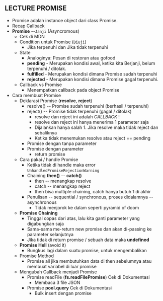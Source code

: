 ## LECTURE PROMISE

- Promise adalah instance object dari class Promise.
- Recap Callback
- **Promise** --`Janji` (Asyncromous)
  - Cek di MDN
  - Condition untuk Promise (`Diuji`)
    - Jika terpenuhi dan Jika tidak terpenuhi
  - State
    - Analoginya: Pesan di restoran atau gofood
    - **pending** - Merupakan kondisi awal, ketika kita Berjanji, belum terpenuhi / ditolak.
    - **fulfilled** - Merupakan kondisi dimana Promise sudah terpenuhi
    - **rejected** - Merupakan kondisi dimana Promise gagal terpenuhi.
  - Callback vs Promise
    - Menempatkan callback pada object Promise
- Cara membuat Promise
  - Deklarasi Promise (**resolve**, **reject**)
    - resolve() -- Promise sudah terpenuhi (berhasil / terpenuhi)
    - reject() -- Promise tidak terpenuhi (gagal / ditolak)
      - resolve dan reject ini adalah *CALLBACK* !
      - resolve dan reject ini hanya menerima 1 parameter saja
      - Dijalankan hanya salah 1. Jika resolve maka tidak reject dan sebaliknya
      - Ketika tidak menemukan resolve atau reject == pending
    - Promise dengan tanpa parameter
    - Promise dengan parameter
      - return promise
  - Cara pakai / handle Promise
    - Ketika tidak di handle maka error `UnhandledPromiseRejectionWarning`
    - Chaining **then()** -- **catch()**
      - then -- menangkap resolve
      - catch -- menangkap reject
      - then bisa multiple chaining, catch hanya butuh 1 di akhir
    - Penulisan -- sequential / synchronous, proses didalamnya -- asynchronous
      - Tidak menjorok ke dalam seperti pyramid of doom
  - **Promise Chaining**
    - Tinggal copas dari atas, lalu kita ganti parameter yang digabungkan saja
    - Sama-sama me-return new promise dan akan di-passing ke parameter selanjutnya
    - Jika tidak di return promise / sebuah data maka **undefined**
  - **Promise Hell** (avoid it)
    - Bungkus lagi dalam suatu promise, untuk mengembalikan
  - Promise Method
    - Promise all jika membutuhkan data di then sebelumnya atau membuat variabel di luar promise
  - Mengubah Callback menjadi Promise
    - Promise readFile (**fs.readFilePromise**) Cek di Dokumentasi
      - Membaca 3 file JSON
    - Promise **pool.query** Cek di Dokumentasi
      - Bulk insert dengan promise

